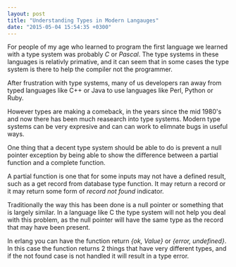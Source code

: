 ```yaml
---
layout: post
title: "Understanding Types in Modern Langauges"
date: "2015-05-04 15:54:35 +0300"
---
```


For people of my age who learned to program the first language we
learned with a type system was probably *C* or *Pascal*. The type
systems in these languages is relativly primative, and it can seem
that in some cases the type system is there to help the compiler not
the programmer. 

After frustration with type systems, many of us developers ran away
from typed languages like C++ or Java to use languages like
Perl, Python or Ruby.

However types are making a comeback, in the years since the mid 1980's
and now there has been much reasearch into type systems. Modern type
systems can be very expresive and can can work to elimnate bugs in
useful ways.

One thing that a decent type system should be able to do is prevent a
null pointer exception by being able to show the difference between a
partial function and a complete function. 

A partial function is one that for some inputs may not have a defined
result, such as a get record from database type function. It may
return a record or it may return some form of _record not found_
indicator. 

Traditionally the way this has been done is a null pointer or
something that is largely similar. In a language like C the type
system will not help you deal with this problem, as the null pointer
will have the same type as the record that may have been present.

In erlang you can have the function return _{ok, Value}_ or _{error,
undefined}_. In this case the function returns 2 things that have very
different types, and if the not found case is not handled it will
result in a type error.
